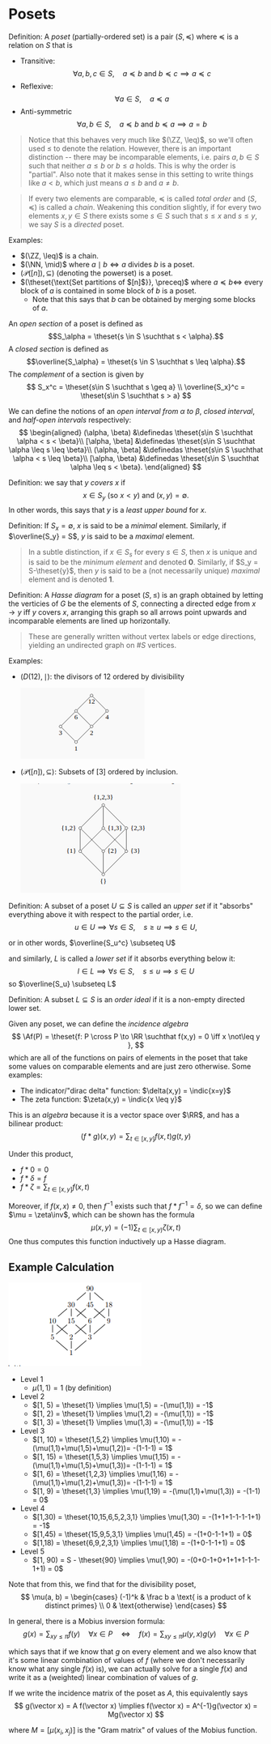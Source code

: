 # Posets 
Definition: A *poset*  (partially-ordered set) is a pair $(S, \preceq)$ where $\preceq$ is a relation on $S$ that is

- Transitive:
$$
\forall a,b,c \in S,\quad a \preceq b \text{ and } b \preceq c \implies a \preceq c
$$
- Reflexive:
$$
\forall a\in S,\quad a \preceq a
$$
- Anti-symmetric
$$
\forall a,b\in S,\quad a \preceq b \text{ and } b \preceq a \implies a = b
$$


> Notice that this behaves very much like $(\ZZ, \leq)$, so we'll often used $\leq$ to denote the relation. However, there is an important distinction -- there may be incomparable elements, i.e. pairs $a,b \in S$ such that neither $a\leq b$ or $b\leq a$ holds. This is why the order is "partial". Also note that it makes sense in this setting to write things like $a< b$, which just means $a\leq b$ and $a\neq b$.

> If every two elements are comparable, $\preceq$ is called *total order* and $(S, \preceq)$ is called a *chain*. Weakening this condition slightly, if for every two elements $x,y\in S$ there exists some $s\in S$ such that $s\leq x$ and $s \leq y$, we say $S$ is a *directed* poset.

Examples:

- $(\ZZ, \leq)$ is a chain.
- $(\NN, \mid)$ where $a\mid b \iff a\text{ divides } b$ is a poset.
- $(\mathcal{P}([n]), \subseteq)$ (denoting the powerset) is a poset.
- $(\theset{\text{Set partitions of $[n]$}}, \preceq)$ where $a \preceq b \iff$ every block of $a$ is contained in some block of $b$ is a poset.
  - Note that this says that $b$ can be obtained by merging some blocks of $a$.

An *open section* of a poset is defined as $$S_\alpha = \theset{s \in S \suchthat s < \alpha}.$$ A *closed section* is defined as $$\overline{S_\alpha} = \theset{s \in S \suchthat s \leq \alpha}.$$ The *complement* of a section is given by 
$$
S_x^c = \theset{s\in S \suchthat s \geq a} \\
\overline{S_x}^c = \theset{s\in S \suchthat s > a}
$$

We can define the notions of an *open interval from $\alpha$ to $\beta$*, *closed interval*, and *half-open intervals* respectively:
$$
\begin{aligned}
(\alpha, \beta) &\definedas \theset{s\in S \suchthat \alpha < s < \beta}\\
[\alpha, \beta] &\definedas \theset{s\in S \suchthat \alpha \leq s \leq \beta}\\
(\alpha, \beta] &\definedas \theset{s\in S \suchthat \alpha < s \leq \beta}\\
[\alpha, \beta) &\definedas \theset{s\in S \suchthat \alpha \leq s < \beta}.
\end{aligned}
$$

Definition: we say that $y$ *covers* $x$ if
$$
x \in S_y \text{ (so $x < y$) and } (x,y) = \emptyset.
$$
In other words, this says that $y$ is a *least upper bound* for $x$.

Definition: If $S_x = \emptyset$, $x$ is said to be a *minimal* element. Similarly, if $\overline{S_y} = S$, $y$ is said to be a *maximal* element.

> In a subtle distinction, if $x \in S_s$ for every $s\in S$, then $x$ is unique and is said to be the *minimum element* and denoted $\mathbf 0$. Similarly, if $S_y = S-\theset{y}$, then $y$ is said to be a (not necessarily unique) *maximal* element and is denoted $\mathbf 1$. 

Definition: A *Hasse diagram* for a poset $(S, \leq)$ is an graph obtained by letting the verticies of $G$ be the elements of $S$, connecting a directed edge from $x\to y$ iff $y$ covers $x$, arranging this graph so all arrows point upwards and incomparable elements are lined up horizontally.

> These are generally written without vertex labels or edge directions, yielding an undirected graph on $\# S$ vertices.

Examples:

- $(D(12), \mid)$: the divisors of 12 ordered by divisibility

  ![](2019-06-08-23-30-20.png)

- $(\mathcal{P}([n]), \subseteq)$: Subsets of $[3]$ ordered by inclusion.

  ![](2019-06-08-23-29-44.png)

Definition: A subset of a poset $U \subseteq S$ is called an *upper set* if it "absorbs" everything above it with respect to the partial order, i.e.
$$
u\in U \implies \forall s\in S, \quad s \geq u \implies s \in U,
$$

or in other words, $\overline{S_u^c} \subseteq U$

and similarly, $L$ is called a *lower set* if it absorbs everything below it:
$$
l \in L \implies \forall s\in S, \quad s \leq u \implies s \in U
$$
so $\overline{S_u} \subseteq L$ 

Definition: A subset $L \subseteq S$ is an *order ideal* if it is a non-empty directed lower set.

Given any poset, we can define the *incidence algebra*
$$
\Af(P) = \theset{f: P \cross P \to \RR \suchthat f(x,y) = 0 \iff x \not\leq y },
$$
which are all of the functions on pairs of elements in the poset that take some values on comparable elements and are just zero otherwise. Some examples:

- The indicator/"dirac delta" function: $\delta(x,y) = \indic{x=y}$
- The zeta function: $\zeta(x,y) = \indic{x \leq y}$

This is an *algebra* because it is a vector space over $\RR$, and has a bilinear product:
$$
(f \ast g)(x, y) = \sum_{t\in[x,y]}f(x,t) g(t, y)
$$

Under this product, 

- $f\ast 0 = 0$
- $f\ast\delta = f$
- $f\ast \zeta = \displaystyle\sum_{t\in[x,y]}f(x,t)$

Moreover, if $f(x,x) \neq 0$, then $f^{-1}$ exists such that $f\ast f^{-1} = \delta$, so we can define $\mu = \zeta\inv$, which can be shown has the formula
$$
\mu(x,y) = (-1)\sum_{ t \in [x,y)}\zeta(x, t)
$$
One thus computes this function inductively up a Hasse diagram.

## Example Calculation
![](2019-06-09-15-13-51.png)

- Level 1
  - $\mu(1,1) = 1$ (by definition)
- Level 2
  - $[1, 5) = \theset{1} \implies \mu(1,5) = -(\mu(1,1)) = -1$
  - $[1, 2) = \theset{1} \implies \mu(1,2) = -(\mu(1,1)) = -1$
  - $[1, 3) = \theset{1} \implies \mu(1,3) = -(\mu(1,1)) = -1$
- Level 3
  - $[1, 10)  = \theset{1,5,2} \implies \mu(1,10) = -(\mu(1,1)+\mu(1,5)+\mu(1,2))= -(1-1-1) = 1$
  - $[1, 15)  = \theset{1,5,3} \implies \mu(1,15) = -(\mu(1,1)+\mu(1,5)+\mu(1,3))= -(1-1-1) = 1$
  - $[1, 6)   = \theset{1,2,3} \implies \mu(1,16) = -(\mu(1,1)+\mu(1,2)+\mu(1,3))= -(1-1-1) = 1$
  - $[1, 9)   = \theset{1,3}   \implies \mu(1,19) = -(\mu(1,1)+\mu(1,3)) = -(1-1) = 0$
- Level 4
  - $[1,30) = \theset{10,15,6,5,2,3,1} \implies \mu(1,30) = -(1+1+1-1-1-1+1) = -1$
  - $[1,45) = \theset{15,9,5,3,1}      \implies \mu(1,45) = -(1+0-1-1+1) = 0$
  - $[1,18) = \theset{6,9,2,3,1}       \implies \mu(1,18) = -(1+0-1-1+1) = 0$
- Level 5
  - $[1, 90) = S - \theset{90} \implies \mu(1,90) = -(0+0-1+0+1+1+1-1-1-1+1) = 0$

Note that from this, we find that for the divisibility poset,
$$
\mu(a, b) = \begin{cases}
  (-1)^k & \frac b a \text{ is a product of k distinct primes} \\
  0 & \text{otherwise}
\end{cases}
$$

In general, there is a Mobius inversion formula:
$$
g ( x ) = \sum _ { x y \leq \pi } f ( y ) \quad \forall x \in P \quad \Longleftrightarrow \quad f ( x ) = \sum _ { x y \leq \pi } \mu ( y , x ) g ( y ) \quad \forall x \in P
$$

which says that if we know that $g$ on every element and we also know that it's some linear combination of values of $f$ (where we don't necessarily know what any single $f(x)$ is), we can actually solve for a single $f(x)$ and write it as a (weighted) linear combination of values of $g$. 

If we write the incidence matrix of the poset as $A$, this equivalently says 
$$
g(\vector x) = A f(\vector x) \implies f(\vector x) = A^{-1}g(\vector x) = Mg(\vector x)
$$

where $M = [\mu(x_i, x_j)]$ is the "Gram matrix" of values of the Mobius function.
